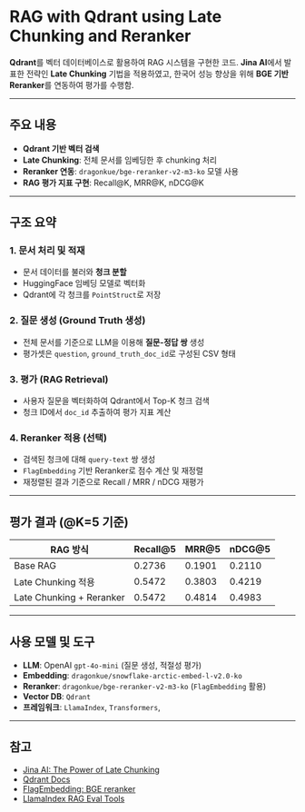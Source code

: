 # RAG with Qdrant using Late Chunking and Reranker

**Qdrant**를 벡터 데이터베이스로 활용하여 RAG 시스템을 구현한 코드. **Jina AI**에서 발표한 전략인 **Late Chunking** 기법을 적용하였고, 한국어 성능 향상을 위해 **BGE 기반 Reranker**를 연동하여 평가를 수행함.

---

## 주요 내용

- **Qdrant 기반 벡터 검색**
- **Late Chunking**: 전체 문서를 임베딩한 후 chunking 처리
- **Reranker 연동**: `dragonkue/bge-reranker-v2-m3-ko` 모델 사용
- **RAG 평가 지표 구현**: Recall\@K, MRR\@K, nDCG\@K

---

## 구조 요약




### 1. 문서 처리 및 적재

- 문서 데이터를 불러와 **청크 분할**
- HuggingFace 임베딩 모델로 벡터화
- Qdrant에 각 청크를 `PointStruct`로 저장


### 2. 질문 생성 (Ground Truth 생성)

- 전체 문서를 기준으로 LLM을 이용해 **질문-정답 쌍** 생성
- 평가셋은 `question`, `ground_truth_doc_id`로 구성된 CSV 형태

### 3. 평가 (RAG Retrieval)

- 사용자 질문을 벡터화하여 Qdrant에서 Top-K 청크 검색
- 청크 ID에서 `doc_id` 추출하여 평가 지표 계산

### 4. Reranker 적용 (선택)

- 검색된 청크에 대해 `query-text` 쌍 생성
- `FlagEmbedding` 기반 Reranker로 점수 계산 및 재정렬
- 재정렬된 결과 기준으로 Recall / MRR / nDCG 재평가

---
















## 평가 결과 (@K=5 기준)













| RAG 방식                   | Recall\@5 | MRR\@5 | nDCG\@5 |
| ------------------------ | --------- | ------ | ------- |
| Base RAG                 | 0.2736    | 0.1901 | 0.2110  |
| Late Chunking 적용         | 0.5472    | 0.3803 | 0.4219  |
| Late Chunking + Reranker | 0.5472    | 0.4814 | 0.4983  |



---

## 사용 모델 및 도구




- **LLM**: OpenAI `gpt-4o-mini` (질문 생성, 적절성 평가)
- **Embedding**: `dragonkue/snowflake-arctic-embed-l-v2.0-ko`
- **Reranker**: `dragonkue/bge-reranker-v2-m3-ko` (`FlagEmbedding` 활용)
- **Vector DB**: `Qdrant`
- **프레임워크**: `LlamaIndex`, `Transformers`,



---




## 참고



- [Jina AI: The Power of Late Chunking](https://github.com/jina-ai/late-chunking)
- [Qdrant Docs](https://qdrant.tech/documentation/)
- [FlagEmbedding: BGE reranker](https://github.com/FlagOpen/FlagEmbedding)
- [LlamaIndex RAG Eval Tools](https://docs.llamaindex.ai/en/stable/examples/eval/)
